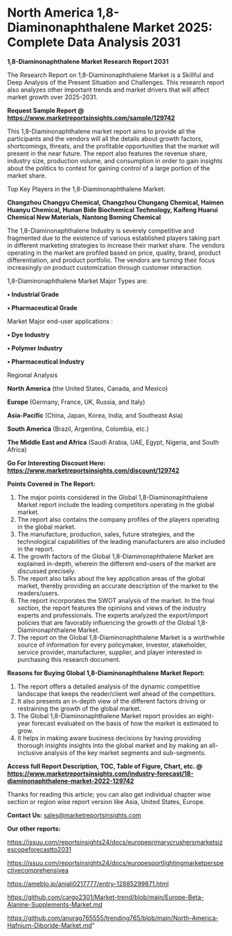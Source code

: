 # North America 1,8-Diaminonaphthalene Market 2025: Complete Data Analysis 2031

<strong>1,8-Diaminonaphthalene Market Research Report 2031</strong>

The Research Report on 1,8-Diaminonaphthalene Market is a Skillful and Deep Analysis of the Present Situation and Challenges. This research report also analyzes other important trends and market drivers that will affect market growth over 2025-2031.

<strong>Request Sample Report @ <a href=https://www.marketreportsinsights.com/sample/129742>https://www.marketreportsinsights.com/sample/129742</a></strong>

This 1,8-Diaminonaphthalene market report aims to provide all the participants and the vendors will all the details about growth factors, shortcomings, threats, and the profitable opportunities that the market will present in the near future. The report also features the revenue share, industry size, production volume, and consumption in order to gain insights about the politics to contest for gaining control of a large portion of the market share.

Top Key Players in the 1,8-Diaminonaphthalene Market:

<strong>Changzhou Changyu Chemical, Changzhou Chungang Chemical, Haimen Huanyu Chemical, Hunan Bide Biochemical Technology, Kaifeng Huarui Chemical New Materials, Nantong Boming Chemical</strong>

The 1,8-Diaminonaphthalene Industry is severely competitive and fragmented due to the existence of various established players taking part in different marketing strategies to increase their market share. The vendors operating in the market are profiled based on price, quality, brand, product differentiation, and product portfolio. The vendors are turning their focus increasingly on product customization through customer interaction.

1,8-Diaminonaphthalene Market Major Types are:

<strong>• Industrial Grade

• Pharmaceutical Grade</strong>

Market Major end-user applications :

<strong>• Dye Industry

• Polymer Industry

• Pharmaceutical Industry</strong>

Regional Analysis

</u><strong><b>North America</b></strong> (the United States, Canada, and Mexico)

<strong><b>Europe </b></strong>(Germany, France, UK, Russia, and Italy)

<strong><b>Asia-Pacific</b></strong> (China, Japan, Korea, India, and Southeast Asia)

<strong><b>South America</b></strong> (Brazil, Argentina, Colombia, etc.)

<strong><b>The Middle East and Africa</b></strong> (Saudi Arabia, UAE, Egypt, Nigeria, and South Africa)

<strong>Go For Interesting Discount Here: <a href=https://www.marketreportsinsights.com/discount/129742>https://www.marketreportsinsights.com/discount/129742</a></strong>

<strong>Points Covered in The Report:</strong>
<ol>
  <li>The major points considered in the Global 1,8-Diaminonaphthalene Market report include the leading competitors operating in the global market.</li>
  <li>The report also contains the company profiles of the players operating in the global market.</li>
  <li>The manufacture, production, sales, future strategies, and the technological capabilities of the leading manufacturers are also included in the report.</li>
  <li>The growth factors of the Global 1,8-Diaminonaphthalene Market are explained in-depth, wherein the different end-users of the market are discussed precisely.</li>
  <li>The report also talks about the key application areas of the global market, thereby providing an accurate description of the market to the readers/users.</li>
  <li>The report incorporates the SWOT analysis of the market. In the final section, the report features the opinions and views of the industry experts and professionals. The experts analyzed the export/import policies that are favorably influencing the growth of the Global 1,8-Diaminonaphthalene Market.</li>
  <li>The report on the Global 1,8-Diaminonaphthalene Market is a worthwhile source of information for every policymaker, investor, stakeholder, service provider, manufacturer, supplier, and player interested in purchasing this research document.</li>
</ol>
<strong>Reasons for Buying Global 1,8-Diaminonaphthalene Market Report:</strong>

<ol>
  <li>The report offers a detailed analysis of the dynamic competitive landscape that keeps the reader/client well ahead of the competitors.</li>
  <li>It also presents an in-depth view of the different factors driving or restraining the growth of the global market.</li>
  <li>The Global 1,8-Diaminonaphthalene Market report provides an eight-year forecast evaluated on the basis of how the market is estimated to grow.</li>
  <li>It helps in making aware business decisions by having providing thorough insights insights into the global market and by making an all-inclusive analysis of the key market segments and sub-segments.</li>
</ol>
<strong>Access full Report Description, TOC, Table of Figure, Chart, etc. @ <a href=https://www.marketreportsinsights.com/industry-forecast/18-diaminonaphthalene-market-2022-129742>https://www.marketreportsinsights.com/industry-forecast/18-diaminonaphthalene-market-2022-129742</a></strong>


Thanks for reading this article; you can also get individual chapter wise section or region wise report version like Asia, United States, Europe.

<strong>Contact Us:</strong>
sales@marketreportsinsights.com

<strong>Our other reports:</strong>

<a href=https://issuu.com/reportsinsights24/docs/europeprimarycrushersmarketsizescopeforecastto2031>https://issuu.com/reportsinsights24/docs/europeprimarycrushersmarketsizescopeforecastto2031</a>

<a href=https://issuu.com/reportsinsights24/docs/europesportlightingmarketperspectivecomprehensivea>https://issuu.com/reportsinsights24/docs/europesportlightingmarketperspectivecomprehensivea</a>

<a href=https://ameblo.jp/anjali0217777/entry-12885299871.html>https://ameblo.jp/anjali0217777/entry-12885299871.html</a>

<a href=https://github.com/cargo2301/Market-trend/blob/main/Europe-Beta-Alanine-Supplements-Market.md>https://github.com/cargo2301/Market-trend/blob/main/Europe-Beta-Alanine-Supplements-Market.md</a>

<a href=https://github.com/anurag765555/trending765/blob/main/North-America-Hafnium-Diboride-Market.md>https://github.com/anurag765555/trending765/blob/main/North-America-Hafnium-Diboride-Market.md</a>"
